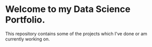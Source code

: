 # **Welcome to my Data Science Portfolio.** 

This repository contains some of the projects which I've done or am currently working on.

